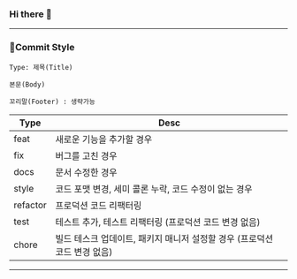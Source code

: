 ### Hi there 👋

------
### 💬Commit Style
```
Type: 제목(Title)

본문(Body)

꼬리말(Footer) : 생략가능
```
Type | Desc 
--- | --- 
feat | 새로운 기능을 추가할 경우
fix | 버그를 고친 경우
docs | 문서 수정한 경우
style | 코드 포맷 변경, 세미 콜론 누락, 코드 수정이 없는 경우
refactor | 프로덕션 코드 리팩터링
test | 테스트 추가, 테스트 리팩터링 (프로덕션 코드 변경 없음)
chore | 빌드 테스크 업데이트, 패키지 매니저 설정할 경우 (프로덕션 코드 변경 없음)

------
<!--
**ge1204h/ge1204h** is a ✨ _special_ ✨ repository because its `README.md` (this file) appears on your GitHub profile.

Here are some ideas to get you started:

- 🔭 I’m currently working on ...
- 🌱 I’m currently learning ...
- 👯 I’m looking to collaborate on ...
- 🤔 I’m looking for help with ...
- 💬 Ask me about ...
- 📫 How to reach me: ...
- 😄 Pronouns: ...
- ⚡ Fun fact: ...
- 👋
- 😀
-->

